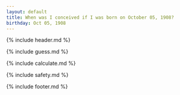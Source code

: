 ```yaml
---
layout: default
title: When was I conceived if I was born on October 05, 1908?
birthday: Oct 05, 1908
---
```


{% include header.md %}

{% include guess.md %}

{% include calculate.md %}

{% include safety.md %}

{% include footer.md %}



